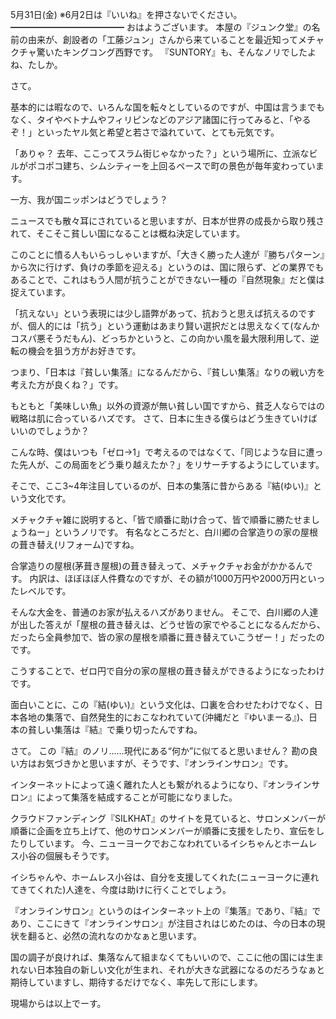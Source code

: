 5月31日(金) ※6月2日は『いいね』を押さないでください。
━━━━━━━━━━━━━
おはようございます。
本屋の『ジュンク堂』の名前の由来が、創設者の「工藤ジュン」さんから来ていることを最近知ってメチャクチャ驚いたキングコング西野です。
『SUNTORY』も、そんなノリでしたよね、たしか。

さて。

基本的には暇なので、いろんな国を転々としているのですが、中国は言うまでもなく、タイやベトナムやフィリピンなどのアジア諸国に行ってみると、「やるぞ！」といったヤル気と希望と若さで溢れていて、とても元気です。

「ありゃ？ 去年、ここってスラム街じゃなかった？」という場所に、立派なビルがポコポコ建ち、シムシティーを上回るペースで町の景色が毎年変わっています。

一方、我が国ニッポンはどうでしょう？

ニュースでも散々耳にされていると思いますが、日本が世界の成長から取り残されて、そこそこ貧しい国になることは概ね決定しています。

このことに憤る人もいらっしゃいますが、「大きく勝った人達が『勝ちパターン』から次に行けず、負けの季節を迎える」というのは、国に限らず、どの業界でもあることで、これはもう人間が抗うことができない一種の『自然現象』だと僕は捉えています。

「抗えない」という表現には少し語弊があって、抗おうと思えば抗えるのですが、個人的には「抗う」という運動はあまり賢い選択だとは思えなくて(なんかコスパ悪そうだもん)、どっちかというと、この向かい風を最大限利用して、逆転の機会を狙う方がお好きです。

つまり、「日本は『貧しい集落』になるんだから、『貧しい集落』なりの戦い方を考えた方が良くね？」です。

もともと「美味しい魚」以外の資源が無い貧しい国ですから、貧乏人ならではの戦略は肌に合っているハズです。
さて、日本に生きる僕らはどう生きていけばいいのでしょうか？

こんな時、僕はいつも「ゼロ→1」で考えるのではなくて、「同じような目に遭った先人が、この局面をどう乗り越えたか？」をリサーチするようにしています。

そこで、ここ3~4年注目しているのが、日本の集落に昔からある『結(ゆい)』という文化です。

メチャクチャ雑に説明すると、「皆で順番に助け合って、皆で順番に勝たせましょうねー」というノリです。
有名なところだと、白川郷の合掌造りの家の屋根の葺き替え(リフォーム)ですね。

合掌造りの屋根(茅葺き屋根)の葺き替えって、メチャクチャお金がかかるんです。
内訳は、ほぼほぼ人件費なのですが、その額が1000万円や2000万円といったレベルです。

そんな大金を、普通のお家が払えるハズがありません。
そこで、白川郷の人達が出した答えが「屋根の葺き替えは、どうせ皆の家でやることになるんだから、だったら全員参加で、皆の家の屋根を順番に葺き替えていこうぜー！」だったのです。

こうすることで、ゼロ円で自分の家の屋根の葺き替えができるようになったわけです。

面白いことに、この『結(ゆい)』という文化は、口裏を合わせたわけでなく、日本各地の集落で、自然発生的におこなわれていて(沖縄だと『ゆいまーる』)、日本の貧しい集落は『結』で乗り切ったんですね。

さて。
この『結』のノリ……現代にある“何か”に似てると思いません？
勘の良い方はお気づきかと思いますが、そうです、『オンラインサロン』です。

インターネットによって遠く離れた人とも繋がれるようになり、『オンラインサロン』によって集落を結成することが可能になりました。

クラウドファンディング『SILKHAT』のサイトを見ていると、サロンメンバーが順番に企画を立ち上げて、他のサロンメンバーが順番に支援をしたり、宣伝をしたりしています。
今、ニューヨークでおこなわれているイシちゃんとホームレス小谷の個展もそうです。

イシちゃんや、ホームレス小谷は、自分を支援してくれた(ニューヨークに連れてきてくれた)人達を、今度は助けに行くことでしょう。

『オンラインサロン』というのはインターネット上の『集落』であり、『結』であり、ここにきて『オンラインサロン』が注目されはじめたのは、今の日本の現状を翻ると、必然の流れなのかなぁと思います。

国の調子が良ければ、集落なんて組まなくてもいいので、ここに他の国には生まれない日本独自の新しい文化が生まれ、それが大きな武器になるのだろうなぁと期待していますし、期待するだけでなく、率先して形にします。

現場からは以上でーす。


